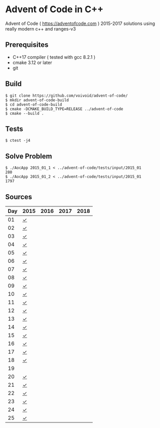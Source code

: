 # Advent of Code in C++

Advent of Code ( https://adventofcode.com ) 2015-2017 solutions using really modern c++ and ranges-v3

Prerequisites
-----

* C++17 compiler ( tested with gcc 8.2.1 )
* cmake 3.12 or later
* git

Build
-----

    $ git clone https://github.com/voivoid/advent-of-code/
    $ mkdir advent-of-code-build
    $ cd advent-of-code-build
    $ cmake -DCMAKE_BUILD_TYPE=RELEASE ../advent-of-code
    $ cmake --build .

Tests
-----

    $ ctest -j4

Solve Problem
-----

    $ ./AocApp 2015_01_1 < ../advent-of-code/tests/input/2015_01
    280
    $ ./AocApp 2015_01_2 < ../advent-of-code/tests/input/2015_01
    1797

Sources
-----

Day | 2015 | 2016 | 2017 | 2018 |
--- | ---- | ---- | ---- | ---- |
01  | [✓](https://github.com/voivoid/advent-of-code/blob/master/src/2015/problem_01.cpp)     |      |      |
02  | [✓](https://github.com/voivoid/advent-of-code/blob/master/src/2015/problem_02.cpp)     |      |      |
03  | [✓](https://github.com/voivoid/advent-of-code/blob/master/src/2015/problem_03.cpp)     |      |      |
04  | [✓](https://github.com/voivoid/advent-of-code/blob/master/src/2015/problem_04.cpp)     |      |      |
05  | [✓](https://github.com/voivoid/advent-of-code/blob/master/src/2015/problem_05.cpp)     |      |      |
06  | [✓](https://github.com/voivoid/advent-of-code/blob/master/src/2015/problem_06.cpp)     |      |      |
07  | [✓](https://github.com/voivoid/advent-of-code/blob/master/src/2015/problem_07.cpp)     |      |      |
08  | [✓](https://github.com/voivoid/advent-of-code/blob/master/src/2015/problem_08.cpp)     |      |      |
09  | [✓](https://github.com/voivoid/advent-of-code/blob/master/src/2015/problem_09.cpp)     |      |      |
10  | [✓](https://github.com/voivoid/advent-of-code/blob/master/src/2015/problem_10.cpp)     |      |      |
11  | [✓](https://github.com/voivoid/advent-of-code/blob/master/src/2015/problem_11.cpp)     |      |      |
12  | [✓](https://github.com/voivoid/advent-of-code/blob/master/src/2015/problem_12.cpp)     |      |      |
13  | [✓](https://github.com/voivoid/advent-of-code/blob/master/src/2015/problem_13.cpp)     |      |      |
14  | [✓](https://github.com/voivoid/advent-of-code/blob/master/src/2015/problem_14.cpp)     |      |      |
15  | [✓](https://github.com/voivoid/advent-of-code/blob/master/src/2015/problem_15.cpp)     |      |      |
16  | [✓](https://github.com/voivoid/advent-of-code/blob/master/src/2015/problem_16.cpp)     |      |      |
17  | [✓](https://github.com/voivoid/advent-of-code/blob/master/src/2015/problem_17.cpp)     |      |      |
18  | [✓](https://github.com/voivoid/advent-of-code/blob/master/src/2015/problem_18.cpp)     |      |      |
19  |      |      |      |
20  | [✓](https://github.com/voivoid/advent-of-code/blob/master/src/2015/problem_20.cpp)     |      |      |
21  | [✓](https://github.com/voivoid/advent-of-code/blob/master/src/2015/problem_21.cpp)     |      |      |
22  | [✓](https://github.com/voivoid/advent-of-code/blob/master/src/2015/problem_22.cpp)     |      |      |
23  | [✓](https://github.com/voivoid/advent-of-code/blob/master/src/2015/problem_23.cpp)     |      |      |
24  | [✓](https://github.com/voivoid/advent-of-code/blob/master/src/2015/problem_24.cpp)     |      |      |
25  | [✓](https://github.com/voivoid/advent-of-code/blob/master/src/2015/problem_25.cpp)     |      |      |
